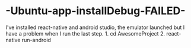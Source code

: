 # -Ubuntu-app-installDebug-FAILED-
I've installed react-native and android studio, the emulator launched but I have a problem when I run the last step. 1. cd AwesomeProject 2. react-native run-android 
